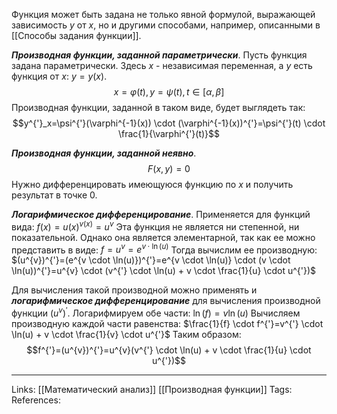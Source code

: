 Функция может быть задана не только явной формулой, выражающей зависимость $y$ от $x$, но и другими способами, например, описанными в [[Способы задания функции]]. 

***Производная функции, заданной параметрически***. 
Пусть функция задана параметрически. Здесь $x$ - независимая переменная, а $y$ есть функция от $x$: $y=y(x)$. 
$$x=\varphi(t), y=\psi(t), t \in [\alpha, \beta]$$
Производная функции, заданной в таком виде, будет выглядеть так:
$$y^{'}_x=\psi^{'}(\varphi^{-1}(x)) \cdot (\varphi^{-1}(x))^{'}=\psi^{'}(t) \cdot \frac{1}{\varphi^{'}(t)}$$

***Производная функции, заданной неявно***. 
$$F(x,y)=0$$
Нужно дифференцировать имеющуюся функцию по $x$ и получить результат в точке 0. 

***Логарифмическое дифференцирование***. 
Применяется для функций вида: $f(x)=u(x)^{v(x)}=u^{v}$
Эта функция не является ни степенной, ни показательной. Однако она является элементарной, так как ее можно представить в виде:
$f=u^{v}=e^{v \cdot \ln(u)}$
Тогда вычислим ее производную:
$(u^{v})^{'}=(e^{v \cdot \ln(u)})^{'}=e^{v \cdot \ln(u)} \cdot (v \cdot \ln(u))^{'}=u^{v} \cdot (v^{'} \cdot \ln(u) + v \cdot \frac{1}{u} \cdot u^{'})$

Для вычисления такой производной можно применять и ***логарифмическое дифференцирование*** для вычисления производной функции $(u^{v})^{'}$. Логарифмируем обе части:
$\ln(f)=v \ln(u)$
Вычисляем производную каждой части равенства:
$\frac{1}{f} \cdot f^{'}=v^{'} \cdot \ln(u) + v \cdot \frac{1}{v} \cdot u^{'}$
Таким образом:
$$f^{'}=(u^{v})^{'}=u^{v}(v^{'} \cdot \ln(u) + v \cdot \frac{1}{u} \cdot u^{'})$$


___
Links: [[Математический анализ]] [[Производная функции]] 
Tags:
References: